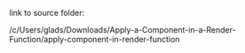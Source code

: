 link to source folder:


/c/Users/glads/Downloads/Apply-a-Component-in-a-Render-Function/apply-component-in-render-function
